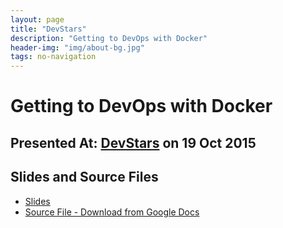 ```yaml
---
layout: page
title: "DevStars"
description: "Getting to DevOps with Docker"
header-img: "img/about-bg.jpg"
tags: no-navigation
---
```


# Getting to DevOps with Docker
## Presented At: [DevStars](devstars.cz) on 19 Oct 2015

## Slides and Source Files

- [Slides](slides.pdf)
- [Source File - Download   from Google Docs](slides.pptx)
